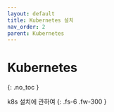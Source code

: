 ```yaml
---
layout: default
title: Kubernetes 설치
nav_order: 2
parent: Kubernetes
---
```


# Kubernetes
{: .no_toc }

k8s 설치에 관하여
{: .fs-6 .fw-300 }
